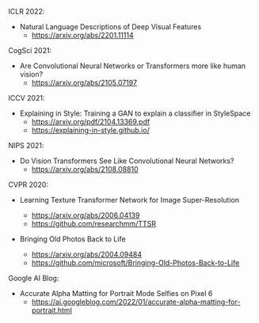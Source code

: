 ICLR 2022:
- Natural Language Descriptions of Deep Visual Features
    - https://arxiv.org/abs/2201.11114

CogSci 2021:
- Are Convolutional Neural Networks or Transformers more like human vision?
    - https://arxiv.org/abs/2105.07197
    
ICCV 2021:
- Explaining in Style: Training a GAN to explain a classifier in StyleSpace
    - https://arxiv.org/pdf/2104.13369.pdf
    - https://explaining-in-style.github.io/

NIPS 2021:
- Do Vision Transformers See Like Convolutional Neural Networks?
    - https://arxiv.org/abs/2108.08810

CVPR 2020:
- Learning Texture Transformer Network for Image Super-Resolution
    - https://arxiv.org/abs/2006.04139
    - https://github.com/researchmm/TTSR

- Bringing Old Photos Back to Life
    - https://arxiv.org/abs/2004.09484
    - https://github.com/microsoft/Bringing-Old-Photos-Back-to-Life

Google AI Blog:
- Accurate Alpha Matting for Portrait Mode Selfies on Pixel 6
    - https://ai.googleblog.com/2022/01/accurate-alpha-matting-for-portrait.html
